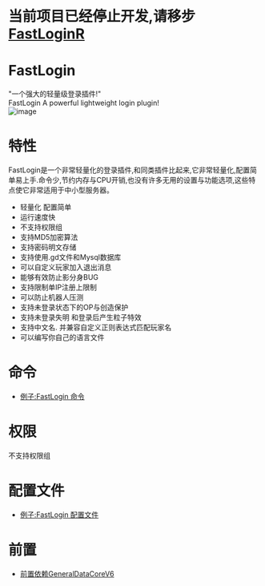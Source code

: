 当前项目已经停止开发,请移步[FastLoginR](https://github.com/90neko/FastLoginReload)
======


FastLogin
======
"一个强大的轻量级登录插件!"<br>
FastLogin A powerful lightweight login plugin!<br>
![image](https://github.com/ishiyamasayuri/FastLogin/blob/master/FastLogin_LogoRE.png)


特性
======
FastLogin是一个非常轻量化的登录插件,和同类插件比起来,它非常轻量化,配置简单易上手.命令少,节约内存与CPU开销,也没有许多无用的设置与功能选项,这些特点使它非常适用于中小型服务器。<br>

* 轻量化 配置简单<br>
* 运行速度快<br>
* 不支持权限组<br>
* 支持MD5加密算法<br>
* 支持密码明文存储<br>
* 支持使用.gd文件和Mysql数据库<br>
* 可以自定义玩家加入退出消息<br>
* 能够有效防止影分身BUG<br>
* 支持限制单IP注册上限制<br>
* 可以防止机器人压测<br>
* 支持未登录状态下的OP与创造保护<br>
* 支持未登录失明 和登录后产生粒子特效<br>
* 支持中文名. 并兼容自定义正则表达式匹配玩家名<br>
* 可以编写你自己的语言文件<br>

命令
====
* [例子:FastLogin 命令](https://github.com/ishiyamasayuri/FastLogin/blob/master/docs/Commands.md)

权限
====
不支持权限组

配置文件
====
* [例子:FastLogin 配置文件](https://github.com/ishiyamasayuri/FastLogin/blob/master/docs/config.md)

前置
====
* [前置依赖GeneralDataCoreV6](https://github.com/ishiyamasayuri/FastLogin/tree/master/Depend)

